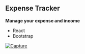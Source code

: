 ## Expense Tracker
**Manage your expense and income**
  - React
  - Bootstrap

<a href="#">![Capture](https://user-images.githubusercontent.com/67501111/146629158-ccc0fd05-b235-4f5e-88f0-0e730bfb5eb2.PNG)<a/>
